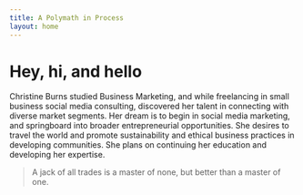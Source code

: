 ```yaml
---
title: A Polymath in Process
layout: home
---
```


<h1> Hey, hi, and hello </h1>
<div class="container is-fluid">
  <div class="notification">
    Christine Burns studied Business Marketing, and while freelancing in small business social media consulting, discovered her talent in connecting with diverse market segments. Her dream is to begin in social media marketing, and springboard into broader entrepreneurial opportunities. She desires to travel the world and promote sustainability and ethical business practices in developing communities. She plans on continuing her education and developing her expertise.

  </div>
</div>

<blockquote> A jack of all trades is a master of none, but better than a master of one. </blockquote>

